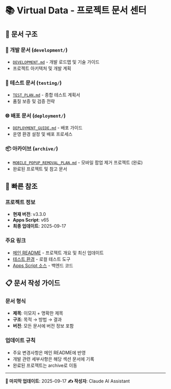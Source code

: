 # 📚 Virtual Data - 프로젝트 문서 센터

## 📁 문서 구조

### 🚀 개발 문서 (`development/`)
- [`DEVELOPMENT.md`](development/DEVELOPMENT.md) - 개발 로드맵 및 기술 가이드
- 프로젝트 아키텍처 및 개발 계획

### 🧪 테스트 문서 (`testing/`)
- [`TEST_PLAN.md`](testing/TEST_PLAN.md) - 종합 테스트 계획서
- 품질 보증 및 검증 전략

### 🌐 배포 문서 (`deployment/`)
- [`DEPLOYMENT_GUIDE.md`](deployment/DEPLOYMENT_GUIDE.md) - 배포 가이드
- 운영 환경 설정 및 배포 프로세스

### 📦 아카이브 (`archive/`)
- [`MOBILE_POPUP_REMOVAL_PLAN.md`](archive/MOBILE_POPUP_REMOVAL_PLAN.md) - 모바일 팝업 제거 프로젝트 (완료)
- 완료된 프로젝트 및 참고 문서

## 🔗 빠른 참조

### 프로젝트 정보
- **현재 버전**: v3.3.0
- **Apps Script**: v65
- **최종 업데이트**: 2025-09-17

### 주요 링크
- [메인 README](../README.md) - 프로젝트 개요 및 최신 업데이트
- [테스트 환경](../test/README.md) - 로컬 테스트 도구
- [Apps Script 소스](../apps-script/) - 백엔드 코드

## 📋 문서 작성 가이드

### 문서 형식
- **제목**: 이모지 + 명확한 제목
- **구조**: 목적 → 방법 → 결과
- **버전**: 모든 문서에 버전 정보 포함

### 업데이트 규칙
- 주요 변경사항은 메인 README에 반영
- 개발 관련 세부사항은 해당 섹션 문서에 기록
- 완료된 프로젝트는 archive로 이동

---

**📅 마지막 업데이트**: 2025-09-17
**✍️ 작성자**: Claude AI Assistant